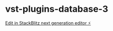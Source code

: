 # vst-plugins-database-3

[Edit in StackBlitz next generation editor ⚡️](https://stackblitz.com/~/github.com/Despiru/vst-plugins-database-3)